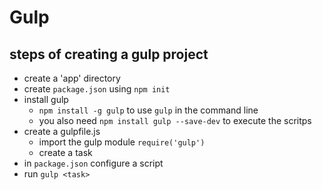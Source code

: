 # Gulp

## steps of creating a gulp project

- create a 'app' directory
- create `package.json` using `npm init`
- install gulp
  - `npm install -g gulp` to use `gulp` in the command line
  - you also need `npm install gulp --save-dev` to execute the scritps
- create a gulpfile.js
  - import the gulp module `require('gulp')`
  - create a task
- in `package.json` configure a script
- run `gulp <task>`